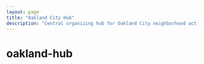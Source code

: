 ```yaml
---
layout: page
title: "Oakland City Hub"
description: "Central organizing hub for Oakland City neighborhood activities, discussions, and community engagement in our grassroots campaign."
---
```


# oakland-hub
